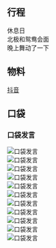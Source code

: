 ## 行程
休息日<br>
北极和鸳鸯会面<br>
晚上舞动了一下

## 物料
[抖音](https://www.douyin.com/video/7011106049709100320)

## 口袋

### 口袋发言
![口袋发言](./pocket48/imgs/messages1.jpeg)<br>
![口袋发言](./pocket48/imgs/P1.jpeg)<br>
![口袋发言](./pocket48/imgs/P2.jpeg)<br>
![口袋发言](./pocket48/imgs/P3.jpeg)<br>
![口袋发言](./pocket48/imgs/P4.jpeg)<br>
![口袋发言](./pocket48/imgs/P5.jpeg)<br>
![口袋发言](./pocket48/imgs/P6.jpeg)<br>
![口袋发言](./pocket48/imgs/P7.jpeg)<br>
![口袋发言](./pocket48/imgs/P8.jpeg)<br>
![口袋发言](./pocket48/imgs/P9.jpeg)<br>
![口袋发言](./pocket48/imgs/P10.jpeg)